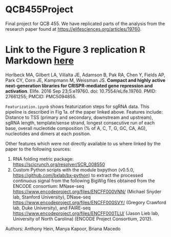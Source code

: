 # QCB455Project
Final project for QCB 455. We have replicated parts of the analysis from the research paper found at https://elifesciences.org/articles/19760.

# **Link to the Figure 3 replication R Markdown [here](http://notes.anthonyhein.com/Fig3_Replication.html)**

Horlbeck MA, Gilbert LA, Villalta JE, Adamson B, Pak RA, Chen Y, Fields AP, Park CY, Corn JE, Kampmann M, Weissman JS. __Compact and highly active next-generation libraries for CRISPR-mediated gene repression and activation__. Elife. 2016 Sep 23;5:e19760. doi: 10.7554/eLife.19760. PMID: 27661255; PMCID: PMC5094855.

`Featurization.ipynb` shows featurization steps for sgRNA data. This pipeline is described in Fig 1a. of the paper linked above. Features include: Distance to TSS (primary and secondary, downstream and upstream), sgRNA length, template/sense strand, longest consecutive run of each base, overall nucleotide composition (% of A, C, T, G, GC, CA, AG), nucleotides and dimers at each position.

Other features which were not directly available to us where linked by the paper to the following sources:
1. RNA folding metric package: https://scicrunch.org/resolver/SCR_008550
2. Custom Python scripts with the module bxpython (v0.5.0, https://github.com/bxlab/bx-python) to extract the processed continuous signal from the following BigWig files obtained from the ENCODE consortium: MNase-seq https://www.encodeproject.org/files/ENCFF000VNN/ (Michael Snyder lab, Stanford University), DNase-seq https://www.encodeproject.org/files/ENCFF000SVY/ (Gregory Crawford lab, Duke University), and FAIRE-seq https://www.encodeproject.org/files/ENCFF000TLU/ (Jason Lieb lab, University of North Carolina) (ENCODE Project Consortium, 2012). 

Authors: Anthony Hein, Manya Kapoor, Briana Macedo
